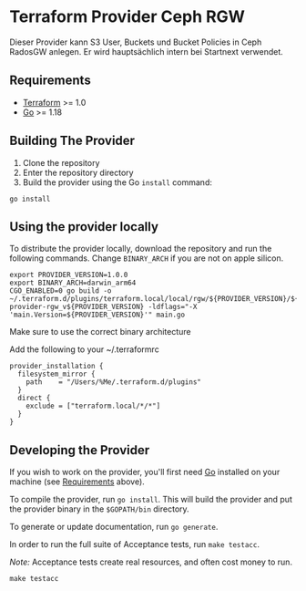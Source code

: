 # Terraform Provider Ceph RGW

Dieser Provider kann S3 User, Buckets und Bucket Policies in Ceph RadosGW anlegen. Er wird hauptsächlich intern bei Startnext verwendet.

## Requirements

- [Terraform](https://www.terraform.io/downloads.html) >= 1.0
- [Go](https://golang.org/doc/install) >= 1.18

## Building The Provider

1. Clone the repository
1. Enter the repository directory
1. Build the provider using the Go `install` command:

```shell
go install
```

## Using the provider locally

To distribute the provider locally, download the repository and run the following commands. Change `BINARY_ARCH` if you are not on apple silicon.
```
export PROVIDER_VERSION=1.0.0
export BINARY_ARCH=darwin_arm64
CGO_ENABLED=0 go build -o ~/.terraform.d/plugins/terraform.local/local/rgw/${PROVIDER_VERSION}/${BINARY_ARCH}/terraform-provider-rgw_v${PROVIDER_VERSION} -ldflags="-X 'main.Version=${PROVIDER_VERSION}'" main.go

```
Make sure to use the correct binary architecture

Add the following to your ~/.terraformrc
```
provider_installation {
  filesystem_mirror {
    path    = "/Users/%Me/.terraform.d/plugins"
  }
  direct {
    exclude = ["terraform.local/*/*"]
  }
}
```

## Developing the Provider

If you wish to work on the provider, you'll first need [Go](http://www.golang.org) installed on your machine (see [Requirements](#requirements) above).

To compile the provider, run `go install`. This will build the provider and put the provider binary in the `$GOPATH/bin` directory.

To generate or update documentation, run `go generate`.

In order to run the full suite of Acceptance tests, run `make testacc`.

*Note:* Acceptance tests create real resources, and often cost money to run.

```shell
make testacc
```
